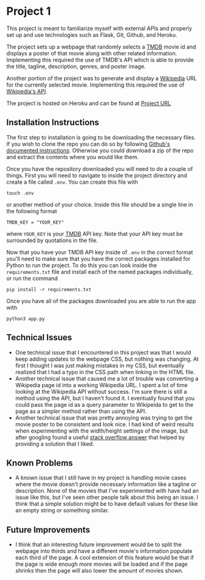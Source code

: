 # Project 1

This project is meant to familiarize myself with external APIs and properly set up and use technologies such as Flask, Git, Github, and Heroku.

The project sets up a webpage that randomly selects a [TMDB](https://www.themoviedb.org/?language=en-US) movie id and displays a poster of that movie along with other related information. Implementing this required the use of TMDB's API which is able to provide the title, tagline, description, genres, and poster image.

Another portion of the project was to generate and display a [Wikipedia](https://www.wikipedia.org) URL for the currently selected movie. Implementing this required the use of [Wikipedia's API](https://www.mediawiki.org/wiki/API:Main_page).

The project is hosted on Heroku and can be found at [Project URL](https://serene-woodland-90689.herokuapp.com)

## Installation Instructions

The first step to installation is going to be downloading the necessary files. If you wish to clone the repo you can do so by following [Github's documented instructions](https://docs.github.com/en/repositories/creating-and-managing-repositories/cloning-a-repository). Otherwise you could download a zip of the repo and extract the contents where you would like them.

Once you have the repository downloaded you will need to do a couple of things. First you will need to navigate to inside the project directory and create a file called `.env`. You can create this file with

```touch .env```

or another method of your choice. Inside this file should be a single line in the following format

```TMDB_KEY = "YOUR_KEY"```

where `YOUR_KEY` is your [TMDB](https://developers.themoviedb.org/3/getting-started/introduction) API key. Note that your API key must be surrounded by quotations in the file.

Now that you have your TMDB API key inside of `.env` in the correct format you'll need to make sure that you have the correct packages installed for Python to run the project. To do this you can look inside the `requirements.txt` file and install each of the named packages individually, or run the command

```pip install -r requirements.txt```

Once you have all of the packages downloaded you are able to run the app with

```python3 app.py```

## Technical Issues

- One technical issue that I encountered in this project was that I would keep adding updates to the webpage CSS, but nothing was changing. At first I thought I was just making mistakes in my CSS, but eventually realized that I had a typo in the CSS path when linking in the HTML file.
- Another technical issue that caused me a lot of trouble was converting a Wikipedia page id into a working Wikipedia URL. I spent a lot of time looking at the Wikipedia API without success. I'm sure there is still a method using the API, but I haven't found it. I eventually found that you could pass the page id as a query parameter to Wikipeida to get to the page as a simpler method rather than using the API.
- Another technical issue that was pretty annoying was trying to get the movie poster to be consistent and look nice. I had kind of weird results when experimenting with the width/height settings of the image, but after googling found a useful [stack overflow answer](https://stackoverflow.com/a/17183996) that helped by providing a solution that I liked.

## Known Problems

- A known issue that I still have in my project is handling movie cases where the movie doesn't provide necessary information like a tagline or description. None of the movies that I've experimented with have had an issue like this, but I've seen other people talk about this being an issue. I think that a simple solution might be to have default values for these like an empty string or something similar.

## Future Improvements

- I think that an interesting future improvement would be to split the webpage into thirds and have a different movie's information populate each third of the page. A cool extension of this feature would be that if the page is wide enough more movies will be loaded and if the page shrinks then the page will also lower the amount of movies shown.
